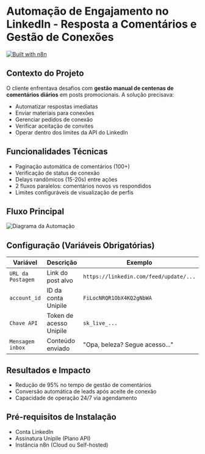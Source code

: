 # Automação de Engajamento no LinkedIn - Resposta a Comentários e Gestão de Conexões
[![Built with n8n](https://img.shields.io/badge/Powered%20by-n8n-213355?style=flat-square)](https://n8n.io/)

##  Contexto do Projeto
O cliente enfrentava desafios com **gestão manual de centenas de comentários diários** em posts promocionais. A solução precisava:
- Automatizar respostas imediatas
- Enviar materiais para conexões
- Gerenciar pedidos de conexão
- Verificar aceitação de convites
- Operar dentro dos limites da API do LinkedIn
##  Funcionalidades Técnicas
-  Paginação automática de comentários (100+)
-  Verificação de status de conexão
-  Delays randômicos (15-20s) entre ações
-  2 fluxos paralelos: comentários novos vs respondidos
-  Limites configuráveis de visualização de perfis
## Fluxo Principal
![Diagrama da Automação](<img width="1479" height="539" alt="Captura de tela 2025-07-29 140802" src="https://github.com/user-attachments/assets/60de197f-4269-4b69-8b70-4e73f948a5f0" />
)
## Configuração (Variáveis Obrigatórias)
| Variável | Descrição | Exemplo |
|----------|-----------|---------|
| `URL da Postagem` | Link do post alvo | `https://linkedin.com/feed/update/...` |
| `account_id` | ID da conta Unipile | `FiLocNRQR1ObX4KQ2gNbWA` |
| `Chave API` | Token de acesso Unipile | `sk_live_...` |
| `Mensagem inbox` | Conteúdo enviado | "Opa, beleza? Segue acesso..." |
## Resultados e Impacto
-  Redução de 95% no tempo de gestão de comentários
-  Conversão automática de leads após aceite de conexão
-  Capacidade de operação 24/7 via agendamento
## Pré-requisitos de Instalação
- Conta LinkedIn
- Assinatura Unipile (Plano API)
- Instância n8n (Cloud ou Self-hosted)
